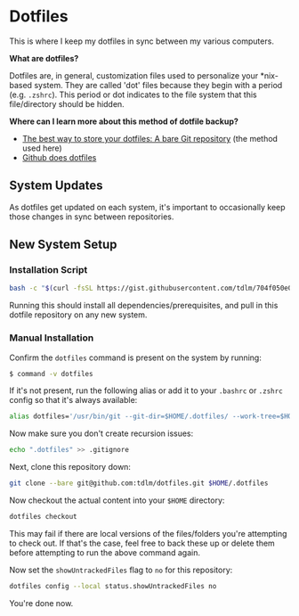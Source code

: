 # Dotfiles

This is where I keep my dotfiles in sync between my various computers.

**What are dotfiles?**

Dotfiles are, in general, customization files used to personalize your \*nix-based system. They are called 'dot' files because they begin with a period (e.g. `.zshrc`). This period or dot indicates to the file system that this file/directory should be hidden.

**Where can I learn more about this method of dotfile backup?**

- [The best way to store your dotfiles: A bare Git repository](https://www.atlassian.com/git/tutorials/dotfiles) (the method used here)
- [Github does dotfiles](https://dotfiles.github.io)

## System Updates

As dotfiles get updated on each system, it's important to occasionally keep those changes in sync between repositories.

## New System Setup

### Installation Script

```bash
bash -c "$(curl -fsSL https://gist.githubusercontent.com/tdlm/704f050e03e59c464ad9a6772bbe78c6/raw/setup.sh)"
```

Running this should install all dependencies/prerequisites, and pull in this dotfile repository on any new system.

### Manual Installation

Confirm the `dotfiles` command is present on the system by running:

```bash
$ command -v dotfiles
```

If it's not present, run the following alias or add it to your `.bashrc` or `.zshrc` config so that it's always available:

```bash
alias dotfiles='/usr/bin/git --git-dir=$HOME/.dotfiles/ --work-tree=$HOME'
```

Now make sure you don't create recursion issues:

```bash
echo ".dotfiles" >> .gitignore
```

Next, clone this repository down:

```bash
git clone --bare git@github.com:tdlm/dotfiles.git $HOME/.dotfiles
```

Now checkout the actual content into your `$HOME` directory:

```bash
dotfiles checkout
```

This may fail if there are local versions of the files/folders you're attempting to check out. If that's the case, feel free to back these up or delete them before attempting to run the above command again.

Now set the `showUntrackedFiles` flag to `no` for this repository:

```bash
dotfiles config --local status.showUntrackedFiles no
```

You're done now.
